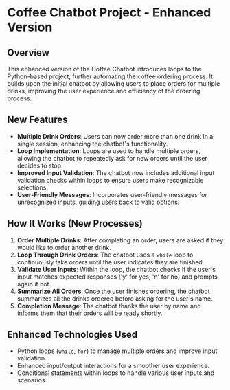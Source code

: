 # Coffee Chatbot Project - Enhanced Version

## Overview
This enhanced version of the Coffee Chatbot introduces loops to the Python-based project, further automating the coffee ordering process. It builds upon the initial chatbot by allowing users to place orders for multiple drinks, improving the user experience and efficiency of the ordering process.

## New Features
- **Multiple Drink Orders**: Users can now order more than one drink in a single session, enhancing the chatbot's functionality.
- **Loop Implementation**: Loops are used to handle multiple orders, allowing the chatbot to repeatedly ask for new orders until the user decides to stop.
- **Improved Input Validation**: The chatbot now includes additional input validation checks within loops to ensure users make recognizable selections.
- **User-Friendly Messages**: Incorporates user-friendly messages for unrecognized inputs, guiding users back to valid options.

## How It Works (New Processes)
1. **Order Multiple Drinks**: After completing an order, users are asked if they would like to order another drink.
2. **Loop Through Drink Orders**: The chatbot uses a `while` loop to continuously take orders until the user indicates they are finished.
3. **Validate User Inputs**: Within the loop, the chatbot checks if the user's input matches expected responses ('y' for yes, 'n' for no) and prompts again if not.
4. **Summarize All Orders**: Once the user finishes ordering, the chatbot summarizes all the drinks ordered before asking for the user's name.
5. **Completion Message**: The chatbot thanks the user by name and informs them that their orders will be ready shortly.

## Enhanced Technologies Used
- Python loops (`while`, `for`) to manage multiple orders and improve input validation.
- Enhanced input/output interactions for a smoother user experience.
- Conditional statements within loops to handle various user inputs and scenarios.
